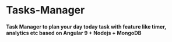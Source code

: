 # Tasks-Manager
#### Task Manager to plan your day today task with feature like timer, analytics etc based on Angular 9 + Nodejs + MongoDB
